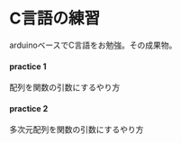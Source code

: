 # C言語の練習
arduinoベースでC言語をお勉強。その成果物。

#### practice 1
配列を関数の引数にするやり方

#### practice 2
多次元配列を関数の引数にするやり方
